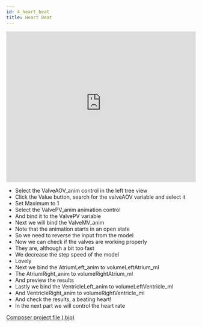 ```yaml
---
id: 4_heart_beat
title: Heart Beat
---
```


<iframe src="https://www.youtube-nocookie.com/embed/arzJeHfQ2YA" frameBorder="0" width="100%" height="400px" allow="accelerometer; autoplay; encrypted-media; gyroscope; picture-in-picture" allowFullScreen></iframe>

* Select the ValveAOV_anim control in the left tree view
* Click the Value button, search for the valveAOV variable and select it
* Set Maximum to 1
* Select the ValvePV_anim animation control
* And bind it to the ValvePV variable
* Next we will bind the ValveMV_anim
* Note that the animation starts in an open state
* So we need to reverse the input from the model
* Now we can check if the valves are working properly
* They are, although a bit too fast
* We decrease the step speed of the model
* Lovely
* Next we bind the AtriumLeft_anim to volumeLeftAtrium_ml
* The AtriumRight_anim to volumeRightAtrium_ml
* And preview the results
* Lastly we bind the VentricleLeft_anim to volumeLeftVentricle_ml
* And VentricleRight_anim to volumeRightVentricle_ml
* And check the results, a beating heart!
* In the next part we will control the heart rate

[Composer project file (.bjp)](../examples/pvloops/3.bjp)
